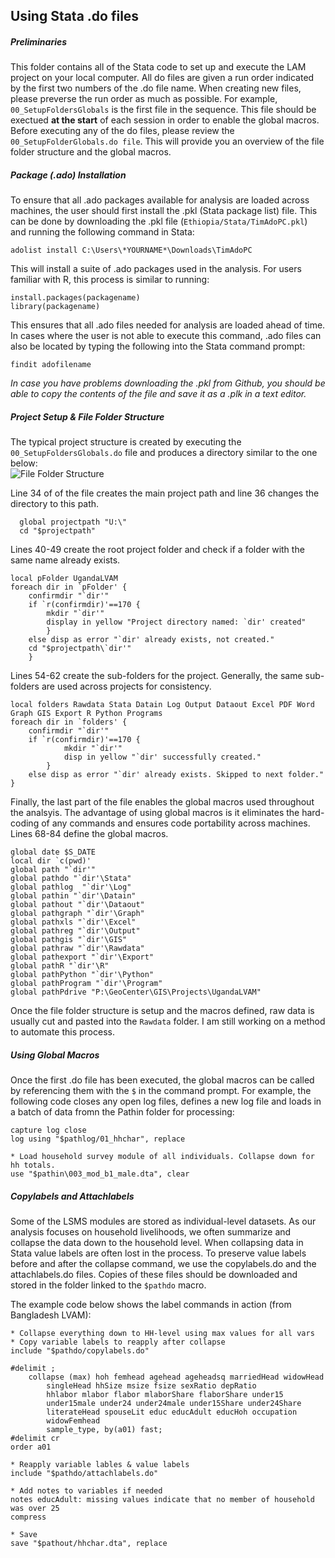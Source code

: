 Using Stata .do files
-------------

##### Preliminaries  
This folder contains all of the Stata code to set up and execute the LAM project on your local computer. All do files are given a run order indicated by the first two numbers of the .do file name. When creating new files, please preverse the run order as much as possible. For example, ```00_SetupFoldersGlobals``` is the first file in the sequence. This file should be exectued **at the start** of each session in order to enable the global macros.  Before executing any of the do files, please review the ```00_SetupFolderGlobals.do file```. This will provide you an overview of the file folder structure and the global macros.

##### Package (.ado) Installation
To ensure that all .ado packages available for analysis are loaded across machines, the user should first install the .pkl (Stata package list) file. This can be done by downloading the .pkl file (```Ethiopia/Stata/TimAdoPC.pkl```) and running the following command in Stata:  
```{stata}
adolist install C:\Users\*YOURNAME*\Downloads\TimAdoPC
``` 
This will install a suite of .ado packages used in the analysis. For users familiar with R, this process is similar to running:
```{r}
install.packages(packagename) 
library(packagename)
```  
This ensures that all .ado files needed for analysis are loaded ahead of time. In cases where the user is not able to execute this command, .ado files can also be located by typing the following into the Stata command prompt:
```{stata}
findit adofilename
```
*In case you have problems downloading the .pkl from Github, you should be able to copy the contents of the file and save it as a .plk in a text editor.*

##### Project Setup & File Folder Structure 

The typical project structure is created by executing the ```00_SetupFoldersGlobals.do``` file and produces a directory similar to the one below:  
![File Folder Structure](https://cloud.githubusercontent.com/assets/5873344/5705046/5c5b81de-9a44-11e4-802b-1ca8d44c94c5.PNG)

Line 34 of of the file creates the main project path and line 36 changes the directory to this path.  
``` {stata}
  global projectpath "U:\"
  cd "$projectpath"
```  

Lines 40-49 create the root project folder and check if a folder with the same name already exists.  
```{stata}
local pFolder UgandaLVAM
foreach dir in `pFolder' {
	confirmdir "`dir'"
	if `r(confirmdir)'==170 {
		mkdir "`dir'"
		display in yellow "Project directory named: `dir' created"
		}
	else disp as error "`dir' already exists, not created."
	cd "$projectpath\`dir'"
	}
```  
	
Lines 54-62 create the sub-folders for the project. Generally, the same sub-folders are used across projects for consistency.
```{stata}
local folders Rawdata Stata Datain Log Output Dataout Excel PDF Word Graph GIS Export R Python Programs
foreach dir in `folders' {
	confirmdir "`dir'"
	if `r(confirmdir)'==170 {
			mkdir "`dir'"
			disp in yellow "`dir' successfully created."
		}
	else disp as error "`dir' already exists. Skipped to next folder."
}
```

Finally, the last part of the file enables the global macros used throughout the analsyis. The advantage of using global macros is it eliminates the hard-coding of any commands and ensures code portability across machines.  Lines 68-84 define the global macros.
```{stata}
global date $S_DATE
local dir `c(pwd)'
global path "`dir'"
global pathdo "`dir'\Stata"
global pathlog  "`dir'\Log"
global pathin "`dir'\Datain"
global pathout "`dir'\Dataout"
global pathgraph "`dir'\Graph"
global pathxls "`dir'\Excel"
global pathreg "`dir'\Output"
global pathgis "`dir'\GIS"
global pathraw "`dir'\Rawdata"
global pathexport "`dir'\Export"
global pathR "`dir'\R"
global pathPython "`dir'\Python"
global pathProgram "`dir'\Program"
global pathPdrive "P:\GeoCenter\GIS\Projects\UgandaLVAM"
```  

Once the file folder structure is setup and the macros defined, raw data is usually cut and pasted into the ```Rawdata``` folder. I am still working on a method to automate this process.

##### Using Global Macros
Once the first .do file has been executed, the global macros can be called by referencing them with the ```$``` in the command prompt.  For example, the following code closes any open log files, defines a new log file and loads in a batch of data fromn the Pathin folder for processing:
```{stata}
capture log close
log using "$pathlog/01_hhchar", replace

* Load household survey module of all individuals. Collapse down for hh totals.
use "$pathin\003_mod_b1_male.dta", clear
```

##### Copylabels and Attachlabels
Some of the LSMS modules are stored as individual-level datasets. As our analysis focuses on household livelihoods, we often summarize and collapse the data down to the household level. When collapsing data in Stata value labels are often lost in the process. To preserve value labels before and after the collapse command, we use the copylabels.do and the attachlabels.do files. Copies of these files should be downloaded and stored in the folder linked to the ```$pathdo``` macro.    

The example code below shows the label commands in action (from Bangladesh LVAM):
```{stata}
* Collapse everything down to HH-level using max values for all vars
* Copy variable labels to reapply after collapse
include "$pathdo/copylabels.do"

#delimit ;
	collapse (max) hoh femhead agehead ageheadsq marriedHead widowHead 
		singleHead hhSize msize fsize sexRatio depRatio 
		hhlabor mlabor flabor mlaborShare flaborShare under15 
		under15male under24 under24male under15Share under24Share 
		literateHead spouseLit educ educAdult educHoh occupation
		widowFemhead
		sample_type, by(a01) fast;
#delimit cr
order a01

* Reapply variable lables & value labels
include "$pathdo/attachlabels.do"

* Add notes to variables if needed
notes educAdult: missing values indicate that no member of household was over 25
compress

* Save
save "$pathout/hhchar.dta", replace
```




